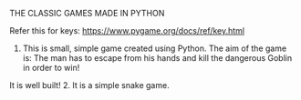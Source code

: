 THE CLASSIC GAMES MADE IN PYTHON

Refer this for keys: https://www.pygame.org/docs/ref/key.html

1. This is small, simple game created using Python. The aim of the game is: The man has to escape from his hands and kill the dangerous Goblin in order to win!

It is well built!
2. It is a simple snake game. 
